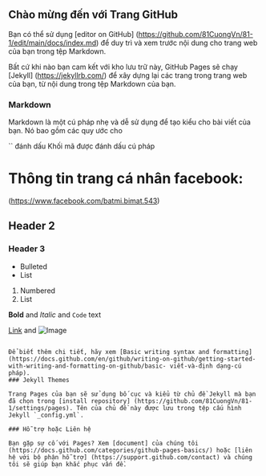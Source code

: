 ## Chào mừng đến với Trang GitHub

Bạn có thể sử dụng [editor on GitHub] (https://github.com/81CuongVn/81-1/edit/main/docs/index.md) để duy trì và xem trước nội dung cho trang web của bạn trong tệp Markdown.

Bất cứ khi nào bạn cam kết với kho lưu trữ này, GitHub Pages sẽ chạy [Jekyll] (https://jekyllrb.com/) để xây dựng lại các trang trong trang web của bạn, từ nội dung trong tệp Markdown của bạn.

### Markdown

Markdown là một cú pháp nhẹ và dễ sử dụng để tạo kiểu cho bài viết của bạn. Nó bao gồm các quy ước cho

`` đánh dấu
Khối mã được đánh dấu cú pháp
# Thông tin trang cá nhân facebook:
(https://www.facebook.com/batmi.bimat.543)
## Header 2
### Header 3

- Bulleted
- List

1. Numbered
2. List

**Bold** and _Italic_ and `Code` text

[Link](url) and ![Image](src)
```

Để biết thêm chi tiết, hãy xem [Basic writing syntax and formatting] (https://docs.github.com/en/github/writing-on-github/getting-started-with-writing-and-formatting-on-github/basic- viết-và-định dạng-cú pháp).
### Jekyll Themes

Trang Pages của bạn sẽ sử dụng bố cục và kiểu từ chủ đề Jekyll mà bạn đã chọn trong [install repository] (https://github.com/81CuongVn/81-1/settings/pages). Tên của chủ đề này được lưu trong tệp cấu hình Jekyll `_config.yml`.

### Hỗ trợ hoặc Liên hệ

Bạn gặp sự cố với Pages? Xem [document] của chúng tôi (https://docs.github.com/categories/github-pages-basics/) hoặc [liên hệ với bộ phận hỗ trợ] (https://support.github.com/contact) và chúng tôi sẽ giúp bạn khắc phục vấn đề.
